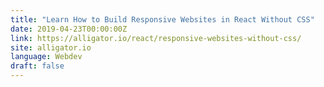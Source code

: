 ```yaml
---
title: "Learn How to Build Responsive Websites in React Without CSS"
date: 2019-04-23T00:00:00Z
link: https://alligator.io/react/responsive-websites-without-css/
site: alligator.io
language: Webdev
draft: false
---
```

